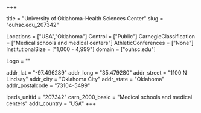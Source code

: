 
+++

title = "University of Oklahoma-Health Sciences Center"
slug = "ouhsc.edu_207342"

Locations = ["USA","Oklahoma"]
Control = ["Public"]
CarnegieClassification = ["Medical schools and medical centers"]
AthleticConferences = ["None"]
InstitutionalSize = ["1,000 - 4,999"]
domain = ["ouhsc.edu"]

Logo = ""

addr_lat = "-97.496289"
addr_long = "35.479280"
addr_street = "1100 N Lindsay"
addr_city = "Oklahoma City"
addr_state = "Oklahoma"
addr_postalcode = "73104-5499"

ipeds_unitid = "207342"
carn_2000_basic = "Medical schools and medical centers"
addr_country = "USA"
+++
    
